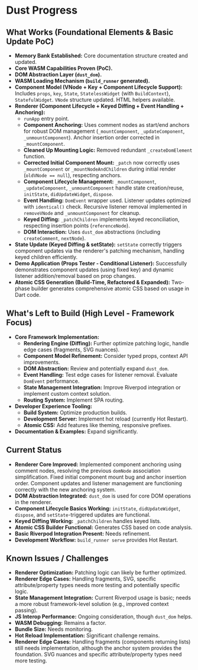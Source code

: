 # Dust Progress

## What Works (Foundational Elements & Basic Update PoC)

- **Memory Bank Established:** Core documentation structure created and updated.
- **Core WASM Capabilities Proven (PoC).**
- **DOM Abstraction Layer (`dust_dom`).**
- **WASM Loading Mechanism (`build_runner` generated).**
- **Component Model (VNode + Key + Component Lifecycle Support):** Includes
  `props`, `key`, `State`, `StatelessWidget` (with `BuildContext`),
  `StatefulWidget`. `VNode` structure updated. HTML helpers available.
- **Renderer (Component Lifecycle + Keyed Diffing + Event Handling +
  Anchoring):**
  - `runApp` entry point.
  - **Component Anchoring:** Uses comment nodes as start/end anchors for robust
    DOM management (`_mountComponent`, `_updateComponent`, `_unmountComponent`).
    Anchor insertion order corrected in `_mountComponent`.
  - **Cleaned Up Mounting Logic:** Removed redundant `_createDomElement`
    function.
  - **Corrected Initial Component Mount:** `_patch` now correctly uses
    `_mountComponent` or `_mountNodeAndChildren` during initial render
    (`oldVNode == null`), respecting anchors.
  - **Component Lifecycle Management:** `_mountComponent`, `_updateComponent`,
    `_unmountComponent` handle state creation/reuse, `initState`,
    `didUpdateWidget`, `dispose`.
  - **Event Handling:** `DomEvent` wrapper used. Listener updates optimized with
    `identical()` check. Recursive listener removal implemented in `removeVNode`
    and `_unmountComponent` for cleanup.
  - **Keyed Diffing:** `_patchChildren` implements keyed reconciliation,
    respecting insertion points (`referenceNode`).
  - **DOM Interaction:** Uses `dust_dom` abstractions (including
    `createComment`, `nextNode`).
- **State Update (Keyed Diffing & setState):** `setState` correctly triggers
  component updates via the renderer's patching mechanism, handling keyed
  children efficiently.
- **Demo Application (Props Tester - Conditional Listener):** Successfully
  demonstrates component updates (using fixed key) and dynamic listener
  addition/removal based on prop changes.
- **Atomic CSS Generation (Build-Time, Refactored & Expanded):** Two-phase
  builder generates comprehensive atomic CSS based on usage in Dart code.

## What's Left to Build (High Level - Framework Focus)

- **Core Framework Implementation:**
  - **Rendering Engine (Diffing):** Further optimize patching logic, handle edge
    cases (fragments, SVG nuances).
  - **Component Model Refinement:** Consider typed props, context API
    improvements.
  - **DOM Abstraction:** Review and potentially expand `dust_dom`.
  - **Event Handling:** Test edge cases for listener removal. Evaluate
    `DomEvent` performance.
  - **State Management Integration:** Improve Riverpod integration or implement
    custom context solution.
  - **Routing System:** Implement SPA routing.
- **Developer Experience Tooling:**
  - **Build System:** Optimize production builds.
  - **Development Server:** Implement hot reload (currently Hot Restart).
  - **Atomic CSS:** Add features like theming, responsive prefixes.
- **Documentation & Examples:** Expand significantly.

## Current Status

- **Renderer Core Improved:** Implemented component anchoring using comment
  nodes, resolving the previous `domNode` association simplification. Fixed
  initial component mount bug and anchor insertion order. Component updates and
  listener management are functioning correctly with the new anchoring system.
- **DOM Abstraction Integrated:** `dust_dom` is used for core DOM operations in
  the renderer.
- **Component Lifecycle Basics Working:** `initState`, `didUpdateWidget`,
  `dispose`, and `setState`-triggered updates are functional.
- **Keyed Diffing Working:** `_patchChildren` handles keyed lists.
- **Atomic CSS Builder Functional:** Generates CSS based on code analysis.
- **Basic Riverpod Integration Present:** Needs refinement.
- **Development Workflow:** `build_runner serve` provides Hot Restart.

## Known Issues / Challenges

- **Renderer Optimization:** Patching logic can likely be further optimized.
- **Renderer Edge Cases:** Handling fragments, SVG, specific attribute/property
  types needs more testing and potentially specific logic.
- **State Management Integration:** Current Riverpod usage is basic; needs a
  more robust framework-level solution (e.g., improved context passing).
- **JS Interop Performance:** Ongoing consideration, though `dust_dom` helps.
- **WASM Debugging:** Remains a factor.
- **Bundle Size:** Needs monitoring.
- **Hot Reload Implementation:** Significant challenge remains.
- **Renderer Edge Cases:** Handling fragments (components returning lists) still
  needs implementation, although the anchor system provides the foundation. SVG
  nuances and specific attribute/property types need more testing.
